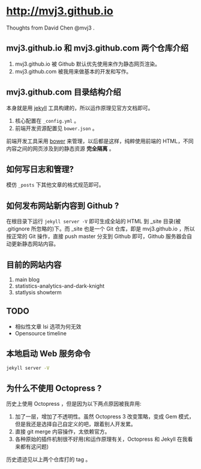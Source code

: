 http://mvj3.github.io
==========================================
Thoughts from David Chen @mvj3 .

mvj3.github.io 和 mvj3.github.com 两个仓库介绍
------------------------------------------
1. mvj3.github.io 被 Github 默认优先使用来作为静态网页渲染。
2. mvj3.github.com 被我用来做基本的开发和写作。


mvj3.github.com 目录结构介绍
------------------------------------------
本身就是用 [jekyll](http://jekyllrb.com) 工具构建的，所以运作原理见官方文档即可。

1. 核心配置在 `_config.yml` 。
2. 前端开发资源配置见 `bower.json` 。

前端开发工具采用 [bower](http://bower.io) 来管理，以后都是这样，纯粹使用前端的
HTML，不同内容之间的网页涉及到的静态资源 **完全隔离** 。


如何写日志和管理?
------------------------------------------
模仿 `_posts` 下其他文章的格式规范即可。

如何发布网站新内容到 Github ?
------------------------------------------
在根目录下运行 `jekyll server -V` 即可生成全站的 HTML 到 _site 目录(被 .gitignore 所忽略的)下。而 _site
也是一个 Git 仓库，即是 mvj3.github.io ，所以按正常的 Git 操作，直接
push master 分支到 Github 即可，Github 服务器会自动更新静态网站内容。

目前的网站内容
------------------------------------------
1. main blog
2. statistics-analytics-and-dark-knight
3. statlysis showterm

TODO
------------------------------------------
*    相似性文章 lsi 选项为何无效
*    Opensource timeline


本地启动 Web 服务命令
------------------------------------------
```bash
jekyll server -V
```

为什么不使用 Octopress ?
------------------------------------------
历史上使用 Octopress ，但是因为以下两点原因被我弃用:

1. 加了一层，增加了不透明性。虽然 Octopress 3 改变策略，变成 Gem
   模式，但是我还是选择自己自定义的吧，跟着别人开发累。
2. 直接 git merge 内容操作，太依赖官方。
3. 各种原始的插件机制很不好用(和运作原理有关，Octopress 和 Jekyll
   在我看来都有这问题)

历史遗迹见以上两个仓库打的 tag 。
